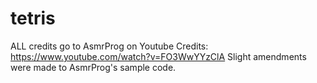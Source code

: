 # tetris
ALL credits go to AsmrProg on Youtube
Credits: https://www.youtube.com/watch?v=FO3WwYYzClA
Slight amendments were made to AsmrProg's sample code.
